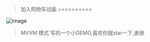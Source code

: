 
>加入购物车动画
==========

![image](https://github.com/Josin22/JSAddToCartAnmation/blob/master/gift/gig1.gif)   

>MVVM 模式 写的一个小DEMO,喜欢你就star一下,谢谢
